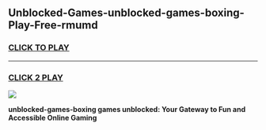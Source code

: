 
## Unblocked-Games-unblocked-games-boxing-Play-Free-rmumd
<h3>
<a href="https://premium76.site?title=unblocked-games-boxing&ref=23A">CLICK TO PLAY</a></h3>
<hr>

<h3>
<a href="https://premium76.site?title=unblocked-games-boxing&ref=23A">CLICK 2 PLAY</a>
  
</h3>

<a href="https://premium76.site?title=unblocked-games-boxing&ref=23A"><img src="https://clearcache.store/games.png"></a>


**unblocked-games-boxing games unblocked: Your Gateway to Fun and Accessible Online Gaming**
